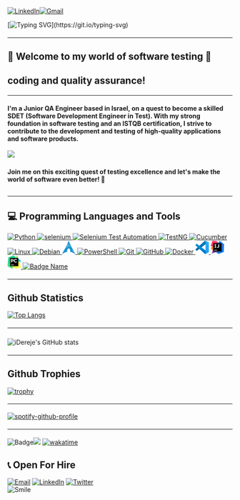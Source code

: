 [![LinkedIn](https://img.shields.io/badge/linkedin-%230077B5.svg?&style=for-the-badge&logo=linkedin&logoColor=white)](https://www.linkedin.com/in/daviddereje/)[![Gmail](https://img.shields.io/badge/gmail-%23D14836.svg?&style=for-the-badge&logo=gmail&logoColor=white)](derejeisack@gmail.com)

[![Typing SVG](https://readme-typing-svg.herokuapp.com?color=%2336BCF7&center=false&vCenter=flase&width=800&lines=Hi+there+👋,+My+name+is+David!;I'm+a+Quality+Assurance+Test+Engineer🔨;Ensuring+quality+in+🧪software🐞+is+my+passion;Finding+🐛bugs🔍+and+making+software+🚀better;Debugging+like+a+ninja;+and+Reporting+issues+like+a+pro+is+my+goal;)](https://git.io/typing-svg)


#### <hr>
## 🌟 Welcome to my world of software testing 🧪 
## coding and quality assurance! 
#### <hr>
#### I'm a Junior QA Engineer based in Israel, on a quest to become a skilled SDET (Software Development Engineer in Test). With my strong foundation in software testing and an ISTQB certification, I strive to contribute to the development and testing of high-quality applications and software products.

<a href="https://wakatime.com"><img src="https://wakatime.com/share/@DavidDereje/babbb770-80ad-445b-9362-0353f063d94c.png" /></a>


#### Join me on this exciting quest of testing excellence and let's make the world of software even better! 🚀
## <hr>
## 💻 Programming  Languages and Tools

<div align="left">

<a href="https://www.python.org">
  <img src="https://cdn.iconscout.com/icon/free/png-256/python-3521655-2945099.png" alt="Python" width="30" height="30" />
</a>
  

<a href="https://www.selenium.dev">
  <img src="https://img.icons8.com/?size=2x&id=VOnRj9vGpXV8&format=png" alt="selenium" width="30" height="30" />
</a>
  

<a href="https://www.selenium.dev/documentation/en/selenium_installation/installing_selenium_libraries/">
  <img src="https://img.icons8.com/?size=2x&id=WbhlkucPF3tZ&format=png" alt="Selenium Test Automation" width="30" height="30" />
</a>
  

<a href="https://testng.org">
  <img src="https://img.icons8.com/color/48/000000/test-tube-rack.png" alt="TestNG" width="30" height="30"/>
</a>
  

<a href="https://cucumber.io">
  <img src="https://img.icons8.com/color/48/000000/cucumber.png" alt="Cucumber" width="30" height="30"/>
</a>
  

<a href="https://www.linux.org/">
  <img src="https://img.icons8.com/color/48/000000/linux.png" alt="Linux" width="30" height="30"/>
</a>
  

<a href="https://www.debian.org/">
  <img src="https://img.icons8.com/color/48/000000/debian.png" alt="Debian" width="30" height="30"/>
</a>
  
  
<a href="https://archlinux.org/">
  <img src="icons/Arch_Linux_-Crystal-_icon_2.svg" alt="Debian" width="30" height="30"/>
</a>
  
  
<a href="https://docs.microsoft.com/en-us/powershell/">
  <img src="https://img.icons8.com/color/48/000000/powershell.png" alt="PowerShell" width="30" height="30"/>
</a>
  

<a href="https://git-scm.com">
  <img src="https://img.icons8.com/color/48/000000/git.png" alt="Git" width="30" height="30" />
</a>
  

<a href="https://github.com">
  <img src="https://img.icons8.com/color/48/000000/github.png" alt="GitHub" width="30" height="30" />
</a>
  

<a href="https://www.docker.com">
  <img src="https://img.icons8.com/color/48/000000/docker.png" alt="Docker" width="30" height="30"/>
</a>
  
  
<a href="https://code.visualstudio.com/docs">
  <img src="icons/vscode.svg" alt="Docker" width="30" height="30"/>
</a>
  
  
<a href=" https://www.jetbrains.com/help/idea/getting-started.html">
  <img src="icons/IntelliJ_IDEA_Icon.svg" alt="Intellij" width="30" height="30"/>
</a>
  
  
<a href="https://www.jetbrains.com/help/pycharm/settings-tools-python-integrated-tools.html">
  <img src="icons/PyCharm_Icon.svg" alt="Intellij" width="30" height="30"/>
</a>
  
  
  
  
 
<a href ="https://learn.microsoft.com/en-us/sql/?view=sql-server-ver16">
  <img src="https://hrcdn.net/fcore/assets/badges/sql-89e76e7082.svg" alt="Badge Name" width="30" height="30">
</a>
  
  
  
</div>

#####  <hr>

##  Github Statistics
[![Top Langs](https://github-readme-stats.vercel.app/api/top-langs/?username=iDereje&layout=compact&langs_count=10&theme=react&line_height=40&hide=css&count_private=true)](https://github.com/iDereje)



##### <hr>

 ![iDereje's GitHub stats](https://github-readme-stats.vercel.app/api?username=iDereje&rank_icon=github&theme=radical&count_private=true)

#### <hr>
 
## Github Trophies
  [![trophy](https://github-profile-trophy.vercel.app/?username=iDereje)](https://github.com/iDereje/github-profile-trophy)


#### <hr>
[![spotify-github-profile](https://spotify-github-profile.vercel.app/api/view?uid=31p5jqa2xdf2obapfrqfg2cbfsgq&cover_image=true&theme=default&show_offline=false&background_color=121212&interchange=false)](https://github.com/iDereje/spotify-github-profile)

#### <hr>
![Badge](https://img.shields.io/static/v1?label=Status&message=Active&color=green)![](https://komarev.com/ghpvc/?username=iDereje&color=green) [![wakatime](https://wakatime.com/badge/github/iDereje/iDereje.github.io.svg)](https://wakatime.com/badge/github/iDereje/iDereje.github.io)


## 📞 Open For Hire  
<div align="left">
  <a href="mailto:derejeisack@gmail.com"><img src="https://img.icons8.com/color/48/000000/gmail.png" alt="Email" width="40" height="40"/></a>
  <a href="https://www.linkedin.com/in/daviddereje/"><img src="https://img.icons8.com/color/48/000000/linkedin.png" alt="LinkedIn" width="40" height="40"/></a>
  <a href="https://twitter.com/DavidDerejeM"><img src="https://img.icons8.com/color/48/000000/twitter.png" alt="Twitter" width="40" height="40"/></a>
</div>


  
<img src="https://img.icons8.com/?size=512&id=IFmZRpbkaJYA&format=png" alt="Smile " width="150" height="150" /> 

